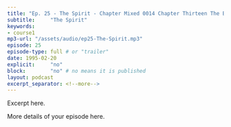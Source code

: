 ```yaml
---
title: "Ep. 25 - The Spirit - Chapter Mixed 0014 Chapter Thirteen The Baptism In The Holy Spirit How To Re"
subtitle:     "The Spirit"
keywords:
- course1
mp3-url: "/assets/audio/ep25-The-Spirit.mp3"
episode: 25
episode-type: full # or "trailer"
date: 1995-02-20
explicit:     "no"
block:        "no" # no means it is published
layout: podcast
excerpt_separator: <!--more-->
---
```

Excerpt here.
<!--more-->

More details of your episode here.
